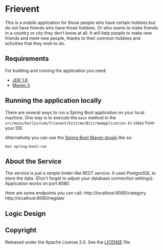 # Frievent

This is a mobile application for those people who have certain hobbies but do not have friends who have those hobbies. Or who wants to make friends in a country or city they don’t know at all. It will help people to make new friends and meet new people, thanks to their common hobbies and activities that they wish to do.

## Requirements

For building and running the application you need:

- [JDK 1.8](http://www.oracle.com/technetwork/java/javase/downloads/jdk8-downloads-2133151.html)
- [Maven 3](https://maven.apache.org)

## Running the application locally

There are several ways to run a Spring Boot application on your local machine. One way is to execute the `main` method in the `src/main/kotlin/com/frievent/bitirme/BitirmeApplication.kt` class from your IDE.

Alternatively you can use the [Spring Boot Maven plugin](https://docs.spring.io/spring-boot/docs/current/reference/html/build-tool-plugins-maven-plugin.html) like so:

```shell
mvn spring-boot:run
```
## About the Service
The service is just a simple tinder-like REST service. It uses PostgreSQL to store the data. (Don't forget to adjust your database connection settings). Application works on port 8080.

Here are some endpoints you can call:
http://localhost:8080/category
http://localhost:8080/register

## Logic Design






## Copyright

Released under the Apache License 2.0. See the [LICENSE](https://github.com/codecentric/springboot-sample-app/blob/master/LICENSE) file.
